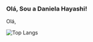 ### Olá, Sou a Daniela Hayashi!

Olá, 

![Top Langs](https://github-readme-stats.vercel.app/api/top-langs/?username=anuraghazra&layout=compact&theme=highcontrast)
<!--
**danchih/danchih** is a ✨ _special_ ✨ repository because its `README.md` (this file) appears on your GitHub profile.

Here are some ideas to get you started:

- 🔭 I’m currently working on ...
- 🌱 I’m currently learning ...
- 👯 I’m looking to collaborate on ...
- 🤔 I’m looking for help with ...
- 💬 Ask me about ...
- 📫 How to reach me: ...
- 😄 Pronouns: ...
- ⚡ Fun fact: ...
-->
